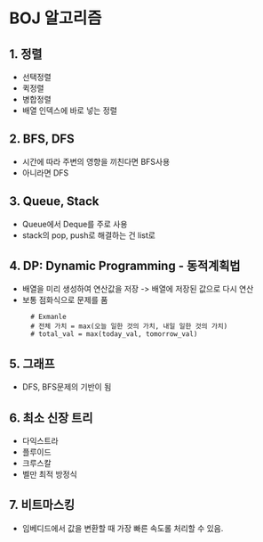 # BOJ 알고리즘

## 1. 정렬
- 선택정렬
- 퀵정렬
- 병합정렬
- 배열 인덱스에 바로 넣는 정렬

## 2. BFS, DFS
- 시간에 따라 주변의 영향을 끼친다면 BFS사용
- 아니라면 DFS


## 3. Queue, Stack
- Queue에서 Deque를 주로 사용
- stack의 pop, push로 해결하는 건 list로

## 4. DP: Dynamic Programming - 동적계획법
- 배열을 미리 생성하여 연산값을 저장 -> 배열에 저장된 값으로 다시 연산
- 보통 점화식으로 문제를 품 
  ```
    # Exmanle
    # 전체 가치 = max(오늘 일한 것의 가치, 내일 일한 것의 가치)
    # total_val = max(today_val, tomorrow_val)
  ```

## 5. 그래프
- DFS, BFS문제의 기반이 됨


## 6. 최소 신장 트리
- 다익스트라
- 플루이드
- 크루스칼
- 벨만 최적 방정식

## 7. 비트마스킹
- 임베디드에서 값을 변환할 때 가장 빠른 속도롤 처리할 수 있음.